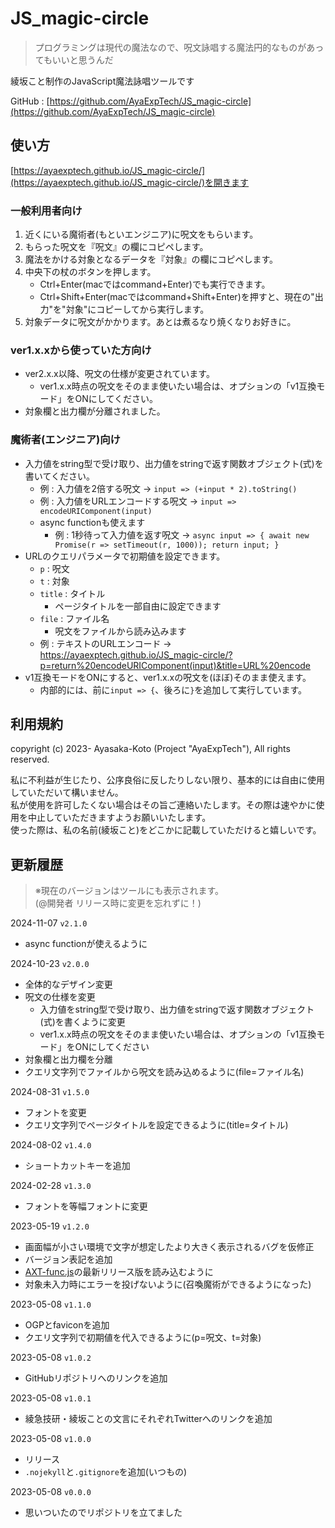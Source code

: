 # JS_magic-circle

> プログラミングは現代の魔法なので、呪文詠唱する魔法円的なものがあってもいいと思うんだ

綾坂こと制作のJavaScript魔法詠唱ツールです

GitHub : [https://github.com/AyaExpTech/JS_magic-circle](https://github.com/AyaExpTech/JS_magic-circle)

## 使い方

[https://ayaexptech.github.io/JS_magic-circle/](https://ayaexptech.github.io/JS_magic-circle/)を開きます

### 一般利用者向け

1. 近くにいる魔術者(もといエンジニア)に呪文をもらいます。
2. もらった呪文を『呪文』の欄にコピペします。
3. 魔法をかける対象となるデータを『対象』の欄にコピペします。
4. 中央下の杖のボタンを押します。
    - Ctrl+Enter(macではcommand+Enter)でも実行できます。
    - Ctrl+Shift+Enter(macではcommand+Shift+Enter)を押すと、現在の"出力"を"対象"にコピーしてから実行します。
5. 対象データに呪文がかかります。あとは煮るなり焼くなりお好きに。

### ver1.x.xから使っていた方向け

- ver2.x.x以降、呪文の仕様が変更されています。
    - ver1.x.x時点の呪文をそのまま使いたい場合は、オプションの「v1互換モード」をONにしてください。
- 対象欄と出力欄が分離されました。

### 魔術者(エンジニア)向け

- 入力値をstring型で受け取り、出力値をstringで返す関数オブジェクト(式)を書いてください。
    - 例 : 入力値を2倍する呪文 → `input => (+input * 2).toString()`
    - 例 : 入力値をURLエンコードする呪文 → `input => encodeURIComponent(input)`
    - async functionも使えます
        - 例 : 1秒待って入力値を返す呪文 → `async input => { await new Promise(r => setTimeout(r, 1000)); return input; }`
- URLのクエリパラメータで初期値を設定できます。
    - `p` : 呪文
    - `t` : 対象
    - `title` : タイトル
        - ページタイトルを一部自由に設定できます
    - `file` : ファイル名
        - 呪文をファイルから読み込みます
    - 例 : テキストのURLエンコード → https://ayaexptech.github.io/JS_magic-circle/?p=return%20encodeURIComponent(input)&title=URL%20encode
- v1互換モードをONにすると、ver1.x.xの呪文を(ほぼ)そのまま使えます。
    - 内部的には、前に`input => {`、後ろに`}`を追加して実行しています。

## 利用規約

copyright (c) 2023- Ayasaka-Koto (Project "AyaExpTech"), All rights reserved.  

私に不利益が生じたり、公序良俗に反したりしない限り、基本的には自由に使用していただいて構いません。  
私が使用を許可したくない場合はその旨ご連絡いたします。その際は速やかに使用を中止していただきますようお願いいたします。  
使った際は、私の名前(綾坂こと)をどこかに記載していただけると嬉しいです。

## 更新履歴

> ※現在のバージョンはツールにも表示されます。  
> (@開発者 リリース時に変更を忘れずに！)

2024-11-07 `v2.1.0`
- async functionが使えるように

2024-10-23 `v2.0.0`
- 全体的なデザイン変更
- 呪文の仕様を変更
    - 入力値をstring型で受け取り、出力値をstringで返す関数オブジェクト(式)を書くように変更
    - ver1.x.x時点の呪文をそのまま使いたい場合は、オプションの「v1互換モード」をONにしてください
- 対象欄と出力欄を分離
- クエリ文字列でファイルから呪文を読み込めるように(file=ファイル名)

2024-08-31 `v1.5.0`
- フォントを変更
- クエリ文字列でページタイトルを設定できるように(title=タイトル)

2024-08-02 `v1.4.0`
- ショートカットキーを追加

2024-02-28 `v1.3.0`
- フォントを等幅フォントに変更

2023-05-19 `v1.2.0`
- 画面幅が小さい環境で文字が想定したより大きく表示されるバグを仮修正
- バージョン表記を追加
- [AXT-func.js](https://github.com/AyaExpTech/AXT-func.js)の最新リリース版を読み込むように
- 対象未入力時にエラーを投げないように(召喚魔術ができるようになった)

2023-05-08 `v1.1.0`
- OGPとfaviconを追加
- クエリ文字列で初期値を代入できるように(p=呪文、t=対象)

2023-05-08 `v1.0.2`
- GitHubリポジトリへのリンクを追加

2023-05-08 `v1.0.1`
- 綾急技研・綾坂ことの文言にそれぞれTwitterへのリンクを追加

2023-05-08 `v1.0.0`
- リリース
- `.nojekyll`と`.gitignore`を追加(いつもの)

2023-05-08 `v0.0.0`
- 思いついたのでリポジトリを立てました
